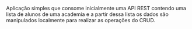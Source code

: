 Aplicação simples que consome inicialmente uma API REST contendo uma lista de alunos de uma academia e a partir dessa lista os dados são manipulados localmente para realizar as operações do CRUD.
